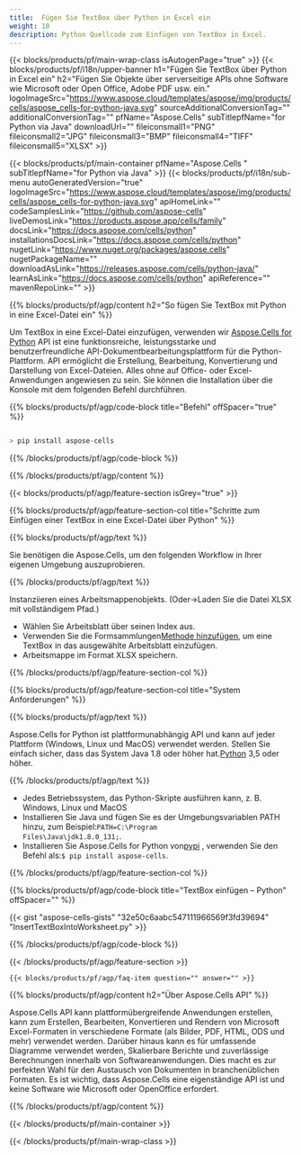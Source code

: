 ```yaml
---
title:  Fügen Sie TextBox über Python in Excel ein
weight: 10
description: Python Quellcode zum Einfügen von TextBox in Excel.
---
```

{{< blocks/products/pf/main-wrap-class isAutogenPage="true" >}}
{{< blocks/products/pf/i18n/upper-banner h1="Fügen Sie TextBox über Python in Excel ein" h2="Fügen Sie Objekte über serverseitige APIs ohne Software wie Microsoft oder Open Office, Adobe PDF usw. ein." logoImageSrc="https://www.aspose.cloud/templates/aspose/img/products/cells/aspose_cells-for-python-java.svg" sourceAdditionalConversionTag="" additionalConversionTag="" pfName="Aspose.Cells" subTitlepfName="for Python via Java" downloadUrl="" fileiconsmall1="PNG" fileiconsmall2="JPG" fileiconsmall3="BMP" fileiconsmall4="TIFF" fileiconsmall5="XLSX" >}}

{{< blocks/products/pf/main-container pfName="Aspose.Cells " subTitlepfName="for Python via Java" >}}
{{< blocks/products/pf/i18n/sub-menu autoGeneratedVersion="true" logoImageSrc="https://www.aspose.cloud/templates/aspose/img/products/cells/aspose_cells-for-python-java.svg" apiHomeLink="" codeSamplesLink="https://github.com/aspose-cells" liveDemosLink="https://products.aspose.app/cells/family" docsLink="https://docs.aspose.com/cells/python" installationsDocsLink="https://docs.aspose.com/cells/python" nugetLink="https://www.nuget.org/packages/aspose.cells" nugetPackageName="" downloadAsLink="https://releases.aspose.com/cells/python-java/" learnAsLink="https://docs.aspose.com/cells/python" apiReference="" mavenRepoLink="" >}}

{{% blocks/products/pf/agp/content h2="So fügen Sie TextBox mit Python in eine Excel-Datei ein" %}}

 Um TextBox in eine Excel-Datei einzufügen, verwenden wir
 [Aspose.Cells for Python](https://pypi.org/project/aspose-cells/) 
 API ist eine funktionsreiche, leistungsstarke und benutzerfreundliche API-Dokumentbearbeitungsplattform für die Python-Plattform. API ermöglicht die Erstellung, Bearbeitung, Konvertierung und Darstellung von Excel-Dateien. Alles ohne auf Office- oder Excel-Anwendungen angewiesen zu sein. Sie können die Installation über die Konsole mit dem folgenden Befehl durchführen.

{{% blocks/products/pf/agp/code-block title="Befehl" offSpacer="true" %}}

```cs

> pip install aspose-cells

```

{{% /blocks/products/pf/agp/code-block %}}

{{% /blocks/products/pf/agp/content %}}

{{< blocks/products/pf/agp/feature-section isGrey="true" >}}

{{% blocks/products/pf/agp/feature-section-col title="Schritte zum Einfügen einer TextBox in eine Excel-Datei über Python" %}}

{{% blocks/products/pf/agp/text %}}

Sie benötigen die Aspose.Cells, um den folgenden Workflow in Ihrer eigenen Umgebung auszuprobieren.

{{% /blocks/products/pf/agp/text %}}

Instanziieren eines Arbeitsmappenobjekts. (Oder->Laden Sie die Datei XLSX mit vollständigem Pfad.)
+ Wählen Sie Arbeitsblatt über seinen Index aus.
 + Verwenden Sie die Formsammlungen[Methode hinzufügen](https://reference.aspose.com/cells/java/com.aspose.cells/shapecollection#addTextBox(int,%20int,%20int,%20int,%20int,%20int)), um eine TextBox in das ausgewählte Arbeitsblatt einzufügen.
+ Arbeitsmappe im Format XLSX speichern.

{{% /blocks/products/pf/agp/feature-section-col %}}

{{% blocks/products/pf/agp/feature-section-col title="System Anforderungen" %}}

{{% blocks/products/pf/agp/text %}}

 Aspose.Cells for Python ist plattformunabhängig API und kann auf jeder Plattform (Windows, Linux und MacOS) verwendet werden. Stellen Sie einfach sicher, dass das System Java 1.8 oder höher hat.[Python](https://www.python.org/downloads/) 3,5 oder höher.
 
{{% /blocks/products/pf/agp/text %}}

-  Jedes Betriebssystem, das Python-Skripte ausführen kann, z. B. Windows, Linux und MacOS
-  Installieren Sie Java und fügen Sie es der Umgebungsvariablen PATH hinzu, zum Beispiel:<code>PATH=C:\Program Files\Java\jdk1.8.0_131;</code>.
-  Installieren Sie Aspose.Cells for Python von<a href="https://pypi.org/project/aspose-cells/">pypi</a> , verwenden Sie den Befehl als:<code>$ pip install aspose-cells</code>.

{{% /blocks/products/pf/agp/feature-section-col %}}

{{% blocks/products/pf/agp/code-block title="TextBox einfügen – Python" offSpacer="" %}}

{{< gist "aspose-cells-gists" "32e50c6aabc547111966569f3fd39694" "InsertTextBoxIntoWorksheet.py" >}}

{{% /blocks/products/pf/agp/code-block %}}

{{< /blocks/products/pf/agp/feature-section >}}

    {{< blocks/products/pf/agp/faq-item question="" answer="" >}}
 

<!-- aboutfile Starts -->

{{% blocks/products/pf/agp/content h2="Über Aspose.Cells API" %}}

Aspose.Cells API kann plattformübergreifende Anwendungen erstellen, kann zum Erstellen, Bearbeiten, Konvertieren und Rendern von Microsoft Excel-Formaten in verschiedene Formate (als Bilder, PDF, HTML, ODS und mehr) verwendet werden. Darüber hinaus kann es für umfassende Diagramme verwendet werden, Skalierbare Berichte und zuverlässige Berechnungen innerhalb von Softwareanwendungen. Dies macht es zur perfekten Wahl für den Austausch von Dokumenten in branchenüblichen Formaten. Es ist wichtig, dass Aspose.Cells eine eigenständige API ist und keine Software wie Microsoft oder OpenOffice erfordert.

{{% /blocks/products/pf/agp/content %}}



<!-- aboutfile Ends -->
<!--
{{< blocks/products/pf/agp/other-supported-section title="Other Supported Splitting Formats" subTitle="Using C#, One can also split large file into chunks of many other file formats including." >}}

{{< blocks/products/pf/agp/other-supported-section-item href="https://products.aspose.com/cells/net/splitter/ods/" name="ODS" description="OpenDocument Spreadsheet File" >}}
{{< blocks/products/pf/agp/other-supported-section-item href="https://products.aspose.com/cells/net/splitter/xls/" name="XLS" description="Excel Binary Format" >}}
{{< blocks/products/pf/agp/other-supported-section-item href="https://products.aspose.com/cells/net/splitter/xlsb/" name="XLSB" description="Binary Excel Workbook File" >}}
{{< blocks/products/pf/agp/other-supported-section-item href="https://products.aspose.com/cells/net/splitter/xlsm/" name="XLSM" description="Spreasheet File" >}}

{{< /blocks/products/pf/agp/other-supported-section >}}

-->

{{< /blocks/products/pf/main-container >}}
    
{{< /blocks/products/pf/main-wrap-class >}}
